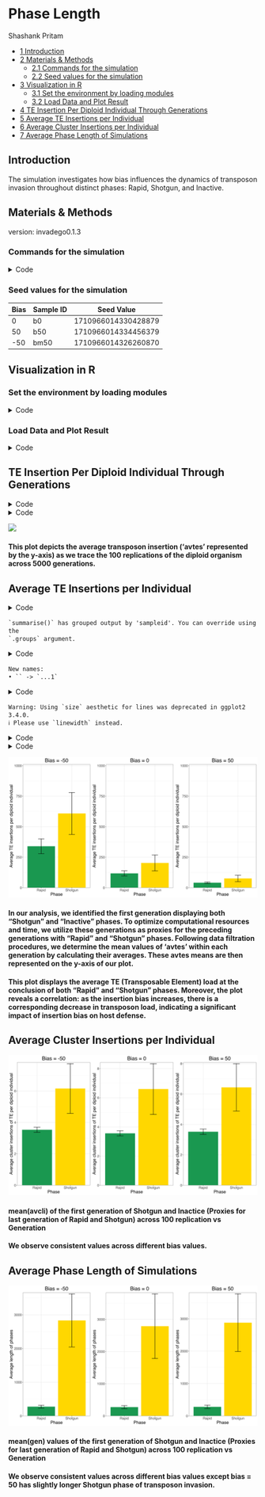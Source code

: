 # Phase Length
Shashank Pritam

- [<span class="toc-section-number">1</span>
  Introduction](#introduction)
- [<span class="toc-section-number">2</span> Materials &
  Methods](#materials--methods)
  - [<span class="toc-section-number">2.1</span> Commands for the
    simulation](#commands-for-the-simulation)
  - [<span class="toc-section-number">2.2</span> Seed values for the
    simulation](#seed-values-for-the-simulation)
- [<span class="toc-section-number">3</span> Visualization in
  R](#visualization-in-r)
  - [<span class="toc-section-number">3.1</span> Set the environment by
    loading modules](#set-the-environment-by-loading-modules)
  - [<span class="toc-section-number">3.2</span> Load Data and Plot
    Result](#load-data-and-plot-result)
- [<span class="toc-section-number">4</span> TE Insertion Per Diploid
  Individual Through
  Generations](#te-insertion-per-diploid-individual-through-generations)
- [<span class="toc-section-number">5</span> Average TE Insertions per
  Individual](#average-te-insertions-per-individual)
- [<span class="toc-section-number">6</span> Average Cluster Insertions
  per Individual](#average-cluster-insertions-per-individual)
- [<span class="toc-section-number">7</span> Average Phase Length of
  Simulations](#average-phase-length-of-simulations)

## Introduction

The simulation investigates how bias influences the dynamics of
transposon invasion throughout distinct phases: Rapid, Shotgun, and
Inactive.

## Materials & Methods

version: invadego0.1.3

### Commands for the simulation

<details class="code-fold">
<summary>Code</summary>

``` bash
#!/bin/bash
tool="./main"
N=1000
gen=5000
genome="mb:10,10,10,10,10"
cluster="kb:300,300,300,300,300"
rr="4,4,4,4,4"
rep=100
u=0.1
steps=10
folder="phase_len"

for i in -5 0 5; do
  multiplier=$(( i * 10 ))

  if [ $i -lt 0 ]; then
    sampleid="bm${multiplier#-}"
  else
    sampleid="b${multiplier}"
  fi

  basepop="10($multiplier)"
  output_file="$folder/$(date +%Y_%m_%d)_simulation_0_${sampleid}"

  command="$tool --N $N --gen $gen --genome $genome --cluster $cluster --rr $rr --rep $rep --u $u --basepop \"$basepop\" --steps $steps --sampleid $sampleid > $output_file"
  echo "Running command: $command"
  eval "$command" &
done
```

</details>

### Seed values for the simulation

| Bias | Sample ID | Seed Value          |
|------|-----------|---------------------|
| 0    | b0        | 1710966014330428879 |
| 50   | b50       | 1710966014334456379 |
| -50  | bm50      | 1710966014326260870 |

## Visualization in R

### Set the environment by loading modules

<details class="code-fold">
<summary>Code</summary>

``` r
library(tidyverse)
library(ggplot2)
library(dplyr)
library(ggpubr)
library(gridExtra) 
theme_set(theme_bw())
# Define a common theme
common_theme <- function() {
  theme(
    legend.position = "none",
    plot.title = element_text(hjust = 0.5, size = 24),
    axis.title = element_text(size = 20),
    axis.text.x = element_text(size = 16),
    axis.text.y = element_text(size = 16),
    panel.grid.major = element_line(colour = "gray90"),
    panel.grid.minor = element_line(colour = "gray95"),
    strip.background = element_rect(fill = "lightgrey"),
    strip.text = element_text(face = "bold", size = 20)
  )
}
```

</details>

### Load Data and Plot Result

<details class="code-fold">
<summary>Code</summary>

``` r
# Load necessary libraries
p <- c("#1a9850", "#ffd700", "#d73027")

# Set the path of the combined file
combined_file_path <- "Simulation-Results_Files/simulation_storm/phase_len_2/Phase_Length_Simulation_0_exploration"

# Read the data
df <- read.table(combined_file_path, fill = TRUE, sep = "\t", header = TRUE)

# Rename columns
names(df) <- c("rep", "gen", "popstat", "spacer_1", "fwte", "avw", "min_w", "avtes",
               "avpopfreq", "fixed", "spacer_2", "phase", "fwcli", "avcli", "fixcli", "spacer_3", "avbias", "3tot", "3cluster", "spacer_4", "sampleid")

# Convert 'phase' and 'sampleid' to factors with specified levels
df$phase <- factor(df$phase, levels = c("rapi", "shot", "inac"))
df$sampleid <- factor(df$sampleid, levels = c("b0", "b50", "bm50"))
```

</details>

## TE Insertion Per Diploid Individual Through Generations

<details class="code-fold">
<summary>Code</summary>

``` r
#| warning: false
#| output: false
g_min <- min(df$avtes, na.rm = TRUE)
g_max <- 1500

plot_diploid <- function(data, title) {
  ggplot(data, aes(x = gen, y = avtes, group = rep, color = phase)) +
    geom_line(alpha = 1, linewidth = 0.7) +
    xlab("Generation") +
    ylab("TE insertions per diploid individual") +
    ggtitle(title) +
    scale_colour_manual(values = p) +
    ylim(g_min, g_max) +
    common_theme()  # Apply the common theme
}

g1 <- plot_diploid(subset(df, sampleid == "bm50"), "Bias = -50")
g2 <- plot_diploid(subset(df, sampleid == "b0"), "Bias = 0")
g3 <- plot_diploid(subset(df, sampleid == "b50"), "Bias = 50")

# Combine plots in a grid
combined_plot <- grid.arrange(g1, g2, g3, nrow = 1, widths = c(1, 1, 1))
```

</details>



<details class="code-fold">
<summary>Code</summary>

``` r
ggsave((filename = "images/TE_Insertion_Per_Diploid_Individual_Through_Generations.jpg"), plot = combined_plot, width = 16, height = 9, dpi = 600)
ggsave((filename = "images/TE_Insertion_Per_Diploid_Individual_Through_Generations.pdf"), plot = combined_plot, width = 16, height = 9, dpi = 600, device = "pdf")
```

</details>

![](images/TE_Insertion_Per_Diploid_Individual_Through_Generations.jpg)

#### This plot depicts the average transposon insertion (‘avtes’ represented by the y-axis) as we trace the 100 replications of the diploid organism across 5000 generations.

## Average TE Insertions per Individual

<details class="code-fold">
<summary>Code</summary>

``` r
#| warning: false
#| output: false
# Divide in shot and inact phases
df1 <- subset(df, phase %in% c("shot", "inac"))
df2 <- data.frame()

# New dataframe with only the first shotgun & the first inactive phase of each replicate
repcheck <- 1
x <- 1
y <- 1
while (x < nrow(df1)) {
  if (repcheck != df1[x, 1]) {
    y <- 1
  }
  if (y == 1) {
    if (df1[x, 12] == "shot") {
      df2 <- rbind(df2, df1[x,])
      y <- 2
      repcheck <- df1[x, 1]
    }
  }
  if (y == 2) {
    if (df1[x, 12] == "inac") {
      df2 <- rbind(df2, df1[x,])
      y <- 1
    }
  }
  x <- x + 1
}


# Summary statistics
df2 <- select(df2, -c(22))

df_summary <- df2 %>%
  dplyr::group_by(sampleid, phase) %>%
  dplyr::summarize(
    av_fwcli = mean(fwcli),
    sd_fwcli = sd(fwcli),
    av_cli = mean(avcli),
    sd_cli = sd(avcli),
    cv_cli_percent = sd(avcli) / mean(avcli),
    av_tes = mean(avtes),
    sd_tes = sd(avtes),
    cv_tes_percent = sd(avtes) / mean(avtes),
    av_w = mean(avw),
    min_w = min(min_w),
    length_previous_phase = mean(gen),
    sd_length_previous_phase = sd(gen)
  )
```

</details>

    `summarise()` has grouped output by 'sampleid'. You can override using the
    `.groups` argument.

<details class="code-fold">
<summary>Code</summary>

``` r
df_count <- df2 %>%
  dplyr::count(sampleid, phase)

df_summary <- cbind(df_count$n, df_summary)
```

</details>

    New names:
    • `` -> `...1`

<details class="code-fold">
<summary>Code</summary>

``` r
colnames(df_summary)[1] <- "n"


# CI 95%: z* sd/sqrt(population)
df_summary$ci_fwcli <- qt(0.975, df = df_summary$n - 1) * (df_summary$sd_fwcli / sqrt(df_summary$n))
df_summary$ci_cli <- qt(0.975, df = df_summary$n - 1) * (df_summary$sd_cli / sqrt(df_summary$n))
df_summary$ci_tes <- qt(0.975, df = df_summary$n - 1) * (df_summary$sd_tes / sqrt(df_summary$n))

plot_diploid <- function(data, title, min_val, max_val) {
  ggplot(data, aes(x = phase, y = av_tes, fill = phase)) +
    geom_bar(stat = "identity") +
    geom_errorbar(aes(x = phase, ymin = av_tes - sd_tes, ymax = av_tes + sd_tes), 
                  width = 0.2, colour = "black", alpha = 0.9, size = 0.8) +
    xlab("Phase") +
    ylab("Average TE insertions per diploid individual") +
    scale_x_discrete(labels = c("Rapid", "Shotgun")) +
    ggtitle(title) +
    scale_y_continuous(limits = c(min_val, max_val), expand = expansion(mult = c(0, 0.01))) +
    scale_fill_manual(values = c("#1a9850", "#ffd700")) +
    common_theme()  # Apply the common theme
}

# Generate the plots
p1 <- plot_diploid(subset(df_summary, sampleid == "bm50"), "Bias = -50", 0, 1000)
```

</details>

    Warning: Using `size` aesthetic for lines was deprecated in ggplot2 3.4.0.
    ℹ Please use `linewidth` instead.

<details class="code-fold">
<summary>Code</summary>

``` r
p2 <- plot_diploid(subset(df_summary, sampleid == "b0"), "Bias = 0", 0, 1000)
p3 <- plot_diploid(subset(df_summary, sampleid == "b50"), "Bias = 50", 0, 1000)

# Combine and save the plots
combined_p_plot <- grid.arrange(p1, p2, p3, nrow = 1, widths = c(1, 1, 1))
```

</details>



<details class="code-fold">
<summary>Code</summary>

``` r
ggsave("images/Average_TE_insertions_per_individual.jpg", plot = combined_p_plot, width = 16, height = 9, dpi = 600)
ggsave("images/Average_TE_insertions_per_individual.pdf", plot = combined_p_plot, width = 16, height = 9, dpi = 600, device = "pdf")
```

</details>

![](images/Average_TE_insertions_per_individual.jpg)

#### In our analysis, we identified the first generation displaying both “Shotgun” and “Inactive” phases. To optimize computational resources and time, we utilize these generations as proxies for the preceding generations with “Rapid” and “Shotgun” phases. Following data filtration procedures, we determine the mean values of ‘avtes’ within each generation by calculating their averages. These avtes means are then represented on the y-axis of our plot.

#### This plot displays the average TE (Transposable Element) load at the conclusion of both “Rapid” and “Shotgun” phases. Moreover, the plot reveals a correlation: as the insertion bias increases, there is a corresponding decrease in transposon load, indicating a significant impact of insertion bias on host defense.

## Average Cluster Insertions per Individual

![](images/Average_Cluster_Insertions_per_Individual.jpg)

#### mean(avcli) of the first generation of Shotgun and Inactice (Proxies for last generation of Rapid and Shotgun) across 100 replication vs Generation

#### We observe consistent values across different bias values.

## Average Phase Length of Simulations

![](images/Phase_Length.jpg)

#### mean(gen) values of the first generation of Shotgun and Inactice (Proxies for last generation of Rapid and Shotgun) across 100 replication vs Generation

#### We observe consistent values across different bias values except bias = 50 has slightly longer Shotgun phase of transposon invasion.
